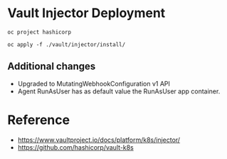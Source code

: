 # Vault Injector Deployment

```
oc project hashicorp

oc apply -f ./vault/injector/install/
```

## Additional changes

* Upgraded to MutatingWebhookConfiguration v1 API
* Agent RunAsUser has as default value the RunAsUser app container.

# Reference

* https://www.vaultproject.io/docs/platform/k8s/injector/
* https://github.com/hashicorp/vault-k8s

